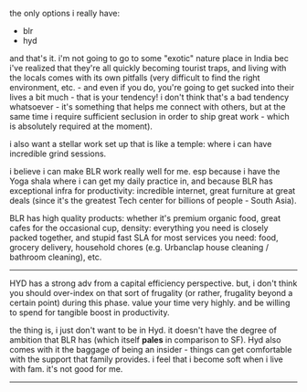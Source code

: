 the only options i really have:
- blr
- hyd

and that's it. i'm not going to go to some "exotic" nature place in India bec i've realized that they're all quickly becoming tourist traps, and living with the locals comes with its own pitfalls (very difficult to find the right environment, etc. - and even if you do, you're going to get sucked into their lives a bit much - that is your tendency! i don't think that's a bad tendency whatsoever - it's something that helps me connect with others, but at the same time i require sufficient seclusion in order to ship great work - which is absolutely required at the moment).

i also want a stellar work set up that is like a temple: where i can have incredible grind sessions.

i believe i can make BLR work really well for me. esp because i have the Yoga shala where i can get my daily practice in, and because BLR has exceptional infra for productivity: incredible internet, great furniture at great deals (since it's the greatest Tech center for billions of people - South Asia).

BLR has high quality products: whether it's premium organic food, great cafes for the occasional cup, density: everything you need is closely packed together, and stupid fast SLA for most services you need: food, grocery delivery, household chores (e.g. Urbanclap house cleaning / bathroom cleaning), etc.

---

HYD has a strong adv from a capital efficiency perspective. but, i don't think you should over-index on that sort of frugality (or rather, frugality beyond a certain point) during this phase. value your time very highly. and be willing to spend for tangible boost in productivity.

the thing is, i just don't want to be in Hyd. it doesn't have the degree of ambition that BLR has (which itself **pales** in comparison to SF). Hyd also comes with it the baggage of being an insider - things can get comfortable with the support that family provides. i feel that i become soft when i live with fam. it's not good for me.

---





